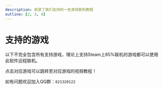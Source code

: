 ```yaml
---
description: 收录了我们支持的一些游戏联机教程
outline: [2, 3, 4]
---
```


<script setup>
import { NAV_DATA } from './nav/data'
</script>

<style src="./nav/index.scss"></style>

# 支持的游戏

以下不完全包含所有支持游戏，理论上支持Steam上85%联机的游戏都可以使用此软件远程联机。


点击对应游戏可以跳转至对应游戏的视频教程！


如有问题欢迎加入QQ群：`621320122`


<MNavLinks v-for="{title, items} in NAV_DATA" :title="title" :items="items"/>
